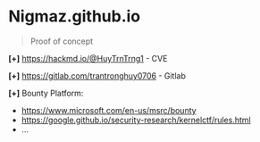 # Nigmaz.github.io

> Proof of concept

__[+]__ https://hackmd.io/@HuyTrnTrng1 - CVE

__[+]__ https://gitlab.com/trantronghuy0706 - Gitlab

__[+]__ Bounty Platform:
- https://www.microsoft.com/en-us/msrc/bounty
- https://google.github.io/security-research/kernelctf/rules.html
- ...
